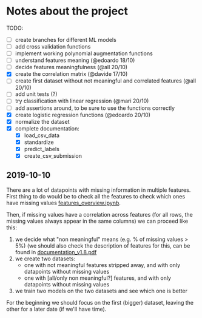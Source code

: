 # Notes about the project

TODO:

- [ ] create branches for different ML models
- [ ] add cross validation functions
- [ ] implement working polynomial augmentation functions
- [ ] understand features meaning (@edoardo 18/10)
- [ ] decide features meaningfulness (@all 20/10)
- [x] create the correlation matrix (@davide 17/10)
- [ ] create first dataset without not meaningful and correlated features (@all 20/10)
- [ ] add unit tests (?)
- [ ] try classification with linear regression (@mari 20/10)
- [ ] add assertions around, to be sure to use the functions correctly
- [x] create logistic regression functions (@edoardo 20/10)
- [x] normalize the dataset
- [x] complete documentation:
  - [x] load_csv_data
  - [x] standardize
  - [x] predict_labels
  - [x] create_csv_submission

## 2019-10-10

There are a lot of datapoints with missing information in multiple features.
First thing to do would be to check all the features to check which ones have missing values [features_overview.ipynb](features_overview.ipynb).

Then, if missing values have a correlation across features (for all rows, the missing values always appear in the same columns)
we can proceed like this:

1) we decide what "non meaningful" means (e.g. % of missing values > 5%) (we should also check the description of features for
this, can be found in [documentation_v1.8.pdf](documentation_v1.8.pdf)
2) we create two datasets:
    - one with not meaningful features stripped away, and with only datapoints without missing values
    - one with [all/only non meaningful?] features, and with only datapoints without missing values
3) we train two models on the two datasets and see which one is better

For the beginning we should focus on the first (bigger) dataset, leaving the other for a later date (if we'll have time).

